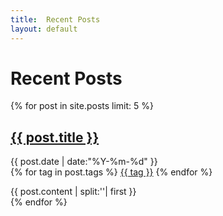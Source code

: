 ```yaml
---
title:  Recent Posts
layout: default
---
```


<div class="pure-u-1">
	<div class="post">
		<h1 class="content-subhead">Recent Posts</h1>
		{% for post in site.posts limit: 5 %}
		<div class="post">
			<div class="post-header">
				<!--<img class="post-avatar" height="48" width="48" src="/avatar/{{ post.author }}.jpg" />-->
				<h2 class="post-title"><a href="{{ post.url }}">{{ post.title }}</a></h2>
				<p class="post-meta">
					<span class="fa fa-calendar" aria-hidden="true"></span>
					{{ post.date | date:"%Y-%m-%d" }}
					<br>
					<span class="fa fa-tag" aria-hidden="true"></span>
					{% for tag in post.tags %}
					<a href="/tag/{{ tag }}"><span class="label label-info">{{ tag }}</span></a>
					{% endfor %}
				</p>
			</div>
			<div class="post-description">
			{{ post.content | split:'<!--more-->'| first }}
			</div>
		</div>
		{% endfor %}
	</div>
</div>
